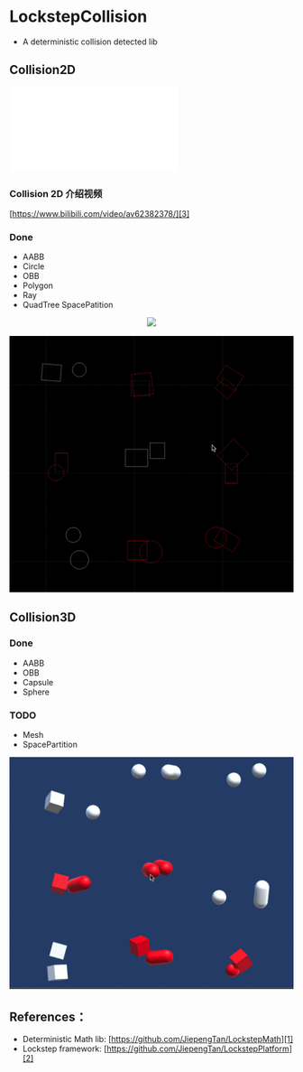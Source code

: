 # LockstepCollision

- A deterministic collision detected lib

## **Collision2D**

<iframe src="//player.bilibili.com/player.html?aid=62382378&cid=108402874&page=1" scrolling="no" border="0" frameborder="no" framespacing="0" allowfullscreen="true"> </iframe>

### Collision 2D 介绍视频 
[https://www.bilibili.com/video/av62382378/][3]

### **Done**
 - AABB
 - Circle
 - OBB 
 - Polygon
 - Ray
 - QuadTree SpacePatition


<p align="center"> <img src="https://github.com/JiepengTan/JiepengTan.github.io/blob/master/assets/img/blog/LockstepPlatform/Collison0.4.0.gif" width="512"/></p>


<p align="center"> <img src="https://github.com/JiepengTan/JiepengTan.github.io/blob/master/assets/img/blog/LockstepPlatform/lockstep_collision_2d.gif" width="512"/></p>



## **Collision3D**

### **Done**
 - AABB
 - OBB 
 - Capsule 
 - Sphere

### **TODO**
 - Mesh
 - SpacePartition


<p align="center"> <img src="https://github.com/JiepengTan/JiepengTan.github.io/blob/master/assets/img/blog/LockstepPlatform/lockstep_collision_3d.gif" width="512"/></p>


## **References：** 
- Deterministic Math lib: [https://github.com/JiepengTan/LockstepMath][1] 
- Lockstep framework: [https://github.com/JiepengTan/LockstepPlatform][2] 


 [1]: https://github.com/JiepengTan/LockstepMath
 [2]: https://github.com/JiepengTan/LockstepPlatform
 [3]: https://www.bilibili.com/video/av62382378/
